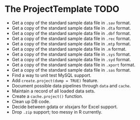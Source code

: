 # The ProjectTemplate TODO

* Get a copy of the standard sample data file in `.sav` format.
* Get a copy of the standard sample data file in `.dta` format.
* Get a copy of the standard sample data file in `.dbf` format.
* Get a copy of the standard sample data file in `.rec` format.
* Get a copy of the standard sample data file in `.mtp` format.
* Get a copy of the standard sample data file in `.m` format.
* Get a copy of the standard sample data file in `.sys` format.
* Get a copy of the standard sample data file in `.syd` format.
* Get a copy of the standard sample data file in `.xport` format.
* Get a copy of the standard sample data file in `.sas` format.
* Find a way to unit test MySQL support.
* Add `create.project(dump = TRUE)` feature.
* Document possible data pipelines through `data` and `cache`.
* Maintain a record of all loaded data sets.
* Create a `cache.project()` function.
* Clean up DB code.
* Decide between gdata or xlsxjars for Excel support.
* Drop `.zip` support; too messy in R currently.
